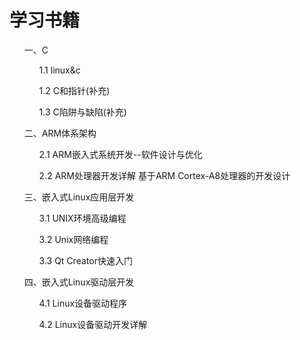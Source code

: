 # 学习书籍

<ul>一、C
<ol>1.1 linux&c
</ol>
<ol>1.2 C和指针(补充)
</ol>
<ol>1.3 C陷阱与缺陷(补充)
</ol>
</ul>
<ul>二、ARM体系架构
<ol>2.1 ARM嵌入式系统开发--软件设计与优化
</ol>
<ol>2.2 ARM处理器开发详解 基于ARM Cortex-A8处理器的开发设计
</ol>
</ul>
<ul>三、嵌入式Linux应用层开发
<ol>3.1 UNIX环境高级编程
</ol>
<ol>3.2 Unix网络编程
</ol>
<ol>3.3 Qt Creator快速入门
</ol>
</ul>
<ul>四、嵌入式Linux驱动层开发
<ol>4.1 Linux设备驱动程序
</ol>
<ol>4.2 Linux设备驱动开发详解
</ol>
</ul>
